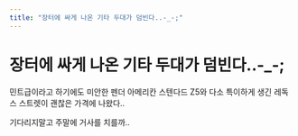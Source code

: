 ```yaml
---
title: "장터에 싸게 나온 기타 두대가 덤빈다..-_-;"
---
```

# 장터에 싸게 나온 기타 두대가 덤빈다..-_-;

민트급이라고 하기에도 미안한 펜더 아메리칸 스텐다드 Z5와 다소 특이하게 생긴 레독스 스트렛이 괜찮은 가격에 나왔다..

기다리지말고 주말에 거사를 치를까..


